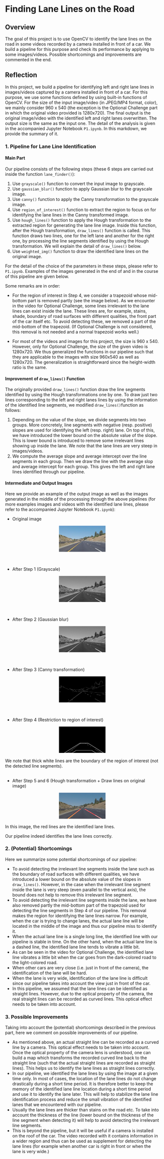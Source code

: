 # Finding Lane Lines on the Road

## Overview

The goal of this project is to use OpenCV to identify
the lane lines on the road in some videos recorded by a camera
installed in front of a car. We build a pipeline for this purpose
and check its performance by applying to some images/videos.
Possible shortcomings and improvements are commented in the end.


## Reflection
In this project, we build a pipeline for identifying
left and right lane lines in images/videos captured by
a camera installed in front of a car. For this purpose,
we use some functions defined by using built-in functions of OpenCV.
For the size of the input image/video (in JPEG/MP4 format, color),
we mainly consider 960 x 540 (the exception is the Optional Challenge
part in which the original video provided is 1280x720).
The final output is the original image/video with the identified left and
right lanes overwritten. The output size is the same as the input one.
The detail of the analysis is given in the accompanied Jupyter Notebook
`P1.ipynb`. In this markdown, we provide the summary of it.

### 1. Pipeline for Lane Line Identification

#### Main Part
Our pipeline consists of the following steps
(these 6 steps are carried out inside the function `lane_finder()`):

1. Use `grayscale()` function to convert the input image to grayscale.
2. Use `gaussian_blur()` function to apply Gaussian blur to the grayscale image.
3. Use `canny()` function to apply the Canny transformation to the grayscale image.
4. Use `region_of_interest()` function to extract the region to focus on for
identifying the lane lines in the Canny transformed image.
5. Use `hough_lines()` function to apply the Hough transformation to the extracted
region for generating the lane line image. Inside this function, after
the Hough transformation, `draw_lines()` function
is called. This function draws two lines, one for the left lane and another
for the right one, by processing the line segments identified
by using the Hough transformation.
We will explain the detail of `draw_lines()` below.
6. Use `weighted_img()` function to draw the identified lane lines on the original image.

For the detail of the choice of the parameters in these steps, please
refer to `P1.ipynb`. Examples of the images generated in the end of
and in the course of this pipeline are given below.

Some remarks are in order:

- For the region of interest in Step 4, we consider a trapezoid whose
mid-bottom part is removed partly (see the image below).  As we encounter
in the video for Optional Challenge, some lines irrelevant
to the lane lines can exist inside the lane.
These lines are, for example, stains, shade, boundary of road surfaces
with different qualities, the front part of the car itself etc.
To avoid detecting these, we removed a part of the mid-bottom of the trapezoid.
(If Optional Challenge is not considered, this removal is not needed and
a normal trapezoid works well.)  

- For most of the videos and images for this project, the size is
960 x 540. However, only for Optional Challenge, the size of the given video
is 1280x720. We thus generalized the functions in our pipeline such that
they are applicable to the images with size 960x540 as well as 1280x720.
The generalization is straightforward since the height-width ratio is the same.

#### Improvement of `draw_lines()` Function
The originally provided `draw_lines()` function draw the line segments
identified by using the Hough transformations one by one.
To draw just two lines corresponding to the left and right lanes lines by using
the information of the identified line segments,
we modified `draw_lines()`function as follows:

1. Depending on the value of the slope, we divide segments into two groups.
More concretely, line segments with negative (resp. positive) slopes are used for
identifying the left (resp. right) lane. On top of this, we have introduced the
lower bound on the absolute value of the slope. This is lower bound is introduced
to remove some irrelevant lines showing up inside the lane. We note that
the lane lines are very steep in images/videos.
2. We compute the average slope and average intercept over
the line segments in each group. Then we draw the line with the average slop
and average intercept for each group. This gives the left and right lane lines
identified through our pipeline.

#### Intermediate and Output Images
Here we provide an example of the output image as well as
the images generated in the middle of the processing through
the above pipelines (for more examples images and videos
with the identified lane lines,
please refer to the accompanied Jupyter Notebook `P1.ipynb`):

- Original image
<p align="center">
<img src="./test_images/whiteCarLaneSwitch.jpg" width="30%">
</p>
<br>

- After Step 1 (Grayscale)
<p align="center">
<img src="./test_images_output/gray_whiteCarLaneSwitch.jpg" width="30%">
</p>
<br>

- After Step 2 (Gaussian blur)
<p align="center">
<img src="./test_images_output/blur_whiteCarLaneSwitch.jpg" width="30%">
</p>
<br>

- After Step 3 (Canny transformation)
<p align="center">
<img src="./test_images_output/canny_whiteCarLaneSwitch.jpg" width="30%">
</p>
<br>

- After Step 4 (Restriction to region of interest)
<p align="center">
<img src="./test_images_output/restricted_whiteCarLaneSwitch.jpg" width="30%">
</p>
We note that thick white lines are the boundary of the region of interest
(not the detected line segments).
<br>
<br>

- After Step 5 and 6 (Hough transformation + Draw lines on original image)
<p align="center">
<img src="./test_images_output/output_whiteCarLaneSwitch.jpg" width="30%">
</p>
In this image, the red lines are the identified lane lines.
<br>

Our pipeline indeed identifies the lane lines correctly.

### 2. (Potential) Shortcomings
Here we summarize some potential shortcomings of our pipeline:

-  To avoid detecting the irrelevant line segments inside the lane such as the boundary
of road surfaces with different qualities, we have introduced
a lower bound on the absolute value of the slopes in `draw_lines()`.
However, in the case when the irrelevant line segment inside the lane is very steep
(even parallel to the vertical axis), the bound does not help to remove
this irrelevant line segment.
- To avoid detecting the irrelevant line segments inside the lane,
we have also removed partly the mid-bottom part of the trapezoid used for detecting
the line segments in Step 4 of our pipeline. This removal makes the region
for identifying the lane lines narrow. For example, when the car is trying
to change lanes, the actual lane line will be located in the middle of
the image and thus our pipeline miss to identify it.
- When the actual lane line is a single long line, the identified line
with our pipeline is stable in time. On the other hand, when the actual lane line is
a dashed line, the identified lane line tends to vibrate a little bit.
- As can be seen in the video for Optional Challenge, the identified
lane line vibrates a little bit when the car goes from the dark-colored
road to the light-colored road.
- When other cars are very close (i.e. just in front of the camera),
the identification of the lane will be hard.
- When the lane is very wide, identification of the lane line is difficult since
our pipeline takes into account the view just in front of the car.
- In this pipeline, we assumed that the lane lines can be identified as
straight lines. However, due to the optical property of the camera,
the real straight lines can be recorded as curved lines.
This optical effect needs to be taken into account.

<!-- One potential shortcoming would be what would happen when ...

Another shortcoming could be ... -->


### 3. Possible Improvements

Taking into account the (potential) shortcomings described in the previous part,
here we comment on possible improvements of our pipeline.

- As mentioned above, an actual straight line can be recorded as a curved line
by a camera. This optical effect needs to be taken into account. Once the optical
property of the camera lens is understood, one can build a map which
transforms the recorded curved line back to the straight line (such that
the actual straight lines are recorded as straight lines). This helps
us to identify the lane lines as straight lines correctly.
- In our pipeline, we identified the lane lines by using the image at a given
time only. In most of cases, the location of the lane lines do not change
drastically during a short time period. It is therefore better to keep
the memory of the identified lane line location during a short time period
and use it to identify the lane later.
This will help to stabilize the lane line identification process and
reduce the small vibration of the identified lanes that we encountered with our pipeline.
- Usually the lane lines are thicker than stains on the road etc. To take into
account the thickness of the line (lower bound on the thickness of the line
segment when detecting it) will help to avoid detecting the irrelevant line segments.
- This is beyond the pipeline, but it will be useful if a camera is installed
on the roof of the car. The video recorded with it contains information in a
wider region and thus can be used as supplement
for detecting the lane lines (for example when another car is right in
front or when the lane is very wide.)

